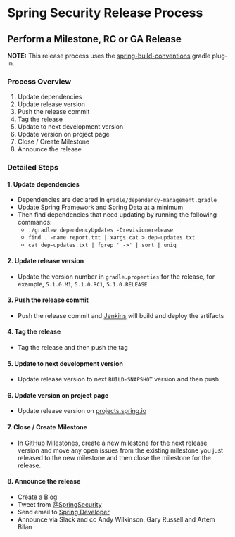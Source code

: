 # Spring Security Release Process

## Perform a Milestone, RC or GA Release

**NOTE:** This release process uses the [spring-build-conventions](https://github.com/spring-gradle-plugins/spring-build-conventions) gradle plug-in. 

### Process Overview

1. Update dependencies
2. Update release version
3. Push the release commit
4. Tag the release
5. Update to next development version
6. Update version on project page
7. Close / Create Milestone
8. Announce the release

### Detailed Steps

#### 1. Update dependencies

- Dependencies are declared in `gradle/dependency-management.gradle`
- Update Spring Framework and Spring Data at a minimum
- Then find dependencies that need updating by running the following commands:
    - `./gradlew dependencyUpdates -Drevision=release`
    - `find . -name report.txt | xargs cat > dep-updates.txt`
    - `cat dep-updates.txt | fgrep ' ->' | sort | uniq`

#### 2. Update release version
 
- Update the version number in `gradle.properties` for the release, for example, `5.1.0.M1`, `5.1.0.RC1`, `5.1.0.RELEASE` 

#### 3. Push the release commit
 
- Push the release commit and [Jenkins](https://jenkins.spring.io/job/spring-security/) will build and deploy the artifacts

#### 4. Tag the release

- Tag the release and then push the tag

#### 5. Update to next development version
 
- Update release version to next `BUILD-SNAPSHOT` version and then push

#### 6. Update version on project page

- Update release version on [projects.spring.io](https://spring.io/admin/projects/spring-security)

#### 7. Close / Create Milestone

- In [GitHub Milestones](https://github.com/spring-projects/spring-security/milestones), 
create a new milestone for the next release version and move any open issues 
from the existing milestone you just released to the new milestone and then close the milestone for the release.

#### 8. Announce the release

- Create a [Blog](https://spring.io/admin/blog)
- Tweet from [@SpringSecurity](https://twitter.com/springsecurity)
- Send email to [Spring Developer](spring-developer@pivotal.io)
- Announce via Slack and cc Andy Wilkinson, Gary Russell and Artem Bilan
